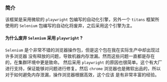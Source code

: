 ### 简介
该框架是采用微软的 `playwright` 包编写的自动化引擎，另外一个 `titans` 框架所
使用的 `Selenium` 包编写的自动化将废弃，之后采用这个引擎为主。
#### 为什么废弃 `Selenium` 采用 `playwright` ?
`Selenium` 是个非常不错的浏览器操作包，但是这个包在我在实际生产中却出现过许多浏览器
没有释放的问题，导致机器内存泄漏。然而这些问题一直都是存在的，在集群环境中更是致命。
然后采用 `playwright` 的原因也很简单。这个有大厂进行支持，保证能够对问题进行修复。然后
`chrome` 浏览器也是微软出品的，所以对于如何避免内存泄漏，操作浏览器根据高效，这个应该
是有非常丰富的经验。